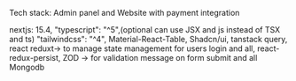 Tech stack:
Admin panel and Website with payment integration

nextjs: 15.4,
"typescript": "^5",(optional can use JSX and js instead of TSX and ts)
"tailwindcss": "^4",
Material-React-Table,
Shadcn/ui,
tanstack query,
react reduxt-> to manage state management for users login and all,
react-redux-persist,
ZOD -> for validation message on form submit and all 
Mongodb
